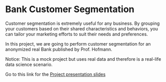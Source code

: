 # Bank Customer Segmentation
Customer segmentation is extremely useful for any business. By grouping your customers based on their shared characteristics and behaviors, you can tailor your marketing efforts to suit their needs and preferences.

In this project, we are going to perform customer segmentation for an anonymized real Bank published by Prof. Hofmann.

Notice: This is a mock project but uses real data and therefore is a real-life data science scenario.

Go to this link for the [Project presentation slides](https://docs.google.com/presentation/d/1fmHz-pRrT40Nob2jL2e5lbztW-jkUdPGRbENc-ktmDY/edit?usp=sharing)
